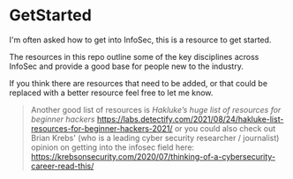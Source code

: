 # GetStarted
I'm often asked how to get into InfoSec, this is a resource to get started.

The resources in this repo outline some of the key disciplines across InfoSec and provide a good base for people new to the industry.

If you think there are resources that need to be added, or that could be replaced with a better resource feel free to let me know.


>Another good list of resources is *Hakluke’s huge list of resources for beginner hackers*  https://labs.detectify.com/2021/08/24/hakluke-list-resources-for-beginner-hackers-2021/ or you could also check out Brian Krebs' (who is a leading cyber security researcher / journalist) opinion on getting into the infosec field here: https://krebsonsecurity.com/2020/07/thinking-of-a-cybersecurity-career-read-this/
